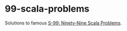 # 99-scala-problems
Solutions to famous [S-99: Ninety-Nine Scala Problems](http://aperiodic.net/phil/scala/s-99/).
